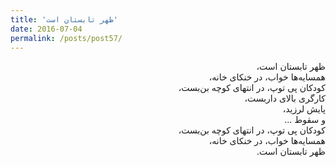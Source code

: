 ```yaml
---
title: 'ظهر تابستان است'
date: 2016-07-04
permalink: /posts/post57/
---
```

<div align="justify" dir="rtl">

ظهر تابستان است،<br>
همسایه‌ها خواب، در خنکای خانه،<br>
کودکان پی توپ، در انتهای کوچه بن‌بست،<br>
کارگری بالای داربست،<br>
پایش لرزید،<br>
و سقوط ...<br>
کودکان پی توپ، در انتهای کوچه بن‌بست،<br>
همسایه‌ها خواب، در خنکای خانه،<br>
ظهر تابستان است.

</div>
